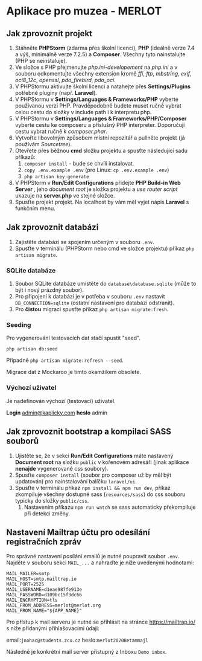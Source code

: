 # Aplikace pro muzea - MERLOT

## Jak zprovoznit projekt

1. Stáhněte **PHPStorm** (zdarma přes školní licenci), **PHP** (ideálně verze 7.4 a výš, minimálně verze 7.2.5) a **Composer**. Všechny tyto nainstalujte (PHP se neinstaluje).
2. Ve složce s PHP přejmenujte _php.ini-developement_ na _php.ini_ a v souboru odkomentujte všechny extension kromě _ffi_, _ftp_, _mbstring_, _exif_, _oci8_12c_, _openssl_, _pdo_firebird_, _pdo_oci_.
3. V PHPStormu aktivujte školní licenci a natahejte přes **Settings/Plugins** potřebné pluginy (např. **Laravel**).
4. V PHPStormu v **Settings/Languages & Frameworks/PHP** vyberte používanou verzi PHP. Pravděpodobně budete muset ručně vybrat celou cestu do složky v include path i k interpretu php.
5. V PHPStormu v **Settings/Languages & Frameworks/PHP/Composer** vyberte cestu ke composeru a příslušný PHP interpreter. Doporučuji cestu vybrat ručně k _composer.phar_.
6. Vytvořte libovolným způsobem místní repozitář a pullněte projekt (já používám _Sourcetree_).
7. Otevřete přes běžnou **cmd** složku projektu a spusťte následující sadu příkazů:
    1. `composer install` - bude se chvíli instalovat.
    2. `copy .env.example .env` (pro Linux: `cp .env.example .env`)
    3. `php artisan key:generate`
8. V PHPStorm v **Run/Edit Configurations** přidejte **PHP Build-in Web Server** , jeho _document root_ je složka projektu a _use router script_ ukazuje na **server.php** ve stejné složce.
9. Spusťte projekt projekt. Na localhost by vám měl vyjet nápis **Laravel** s funkčním menu.

## Jak zprovoznit databázi

1. Zajistěte databázi se spojením určeným v souboru `.env`.
2. Spusťte v terminálu (PHPStorm nebo cmd ve složce projektu) příkaz `php artisan migrate`.

### SQLite databáze

1. Soubor SQLite databáze umístěte do `database\database.sqlite` (může to být i nový prázdný soubor).
2. Pro připojení k databázi je v potřeba v souboru `.env` nastavit `DB_CONNECTION=sqlite` (ostatní nastavení pro databázi odstranit).
3. Pro **čistou** migraci spusťte příkaz `php artisan migrate:fresh`.

### Seeding

Pro vygenerování testovacích dat stačí spustit "seed".

```shell script
php artisan db:seed
```

Případně `php artisan migrate:refresh --seed`.

Migrace dat z Mockaroo je tímto okamžikem obsolete.

### Výchozí uživatel

Je nadefinován výchozí (testovací) uživatel.

**Login** admin@kaplicky.com **heslo** admin

## Jak zprovoznit bootstrap a kompilaci SASS souborů

1. Ujistěte se, že v sekci **Run/Edit Configurations** máte nastavený **Document root** na složku `public` v kořenovém adresáři (jinak aplikace **nenajde** vygenerované css soubory).
2. Spusťte `composer install` (soubor pro composer už by měl být updatován) pro nainstalování balíčku `laravel/ui`.
3. Spusťte v terminálu příkaz `npm install && npm run dev`, příkaz zkompiluje všechny dostupné sass (`resources/sass`) do css souboru typicky do složky `public/css`.
    1. Nastavením příkazu `npm run watch` se sass automaticky překompiluje při detekci změny.

## Nastavení Mailtrap účtu pro odesílání registračních zpráv

Pro správné nastavení posílání emailů je nutné poupravit soubor `.env`. Najděte v souboru sekci `MAIL_...` a nahraďte je níže uvedenými hodnotami:

```shell script
MAIL_MAILER=smtp
MAIL_HOST=smtp.mailtrap.io
MAIL_PORT=2525
MAIL_USERNAME=d1eae987fe913e
MAIL_PASSWORD=d109bc15f3dc66
MAIL_ENCRYPTION=tls
MAIL_FROM_ADDRESS=merlot@merlot.org
MAIL_FROM_NAME="${APP_NAME}"
```

Pro přístup k mail serveru je nutné se příhlásit na stránce https://mailtrap.io/ s níže přidanými přihlašovacími údaji:

email:`jnohac@students.zcu.cz`
heslo:`merlot2020Betammajl`

Následně je konkrétní mail server přístupný z Inboxu `Demo inbox`.

